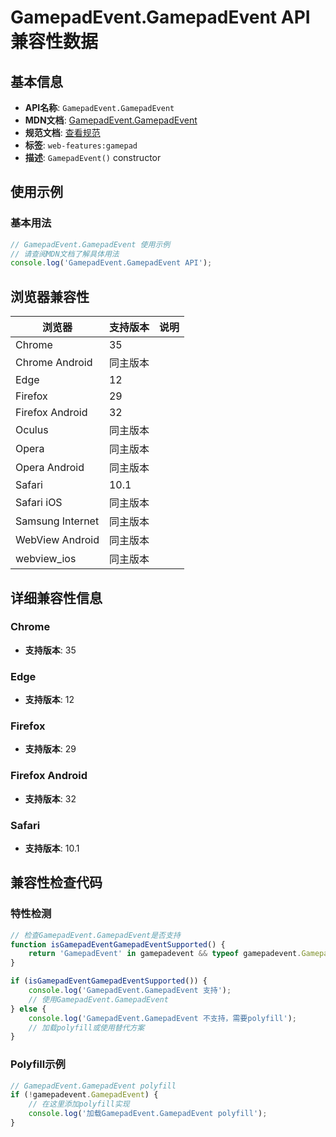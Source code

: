 # GamepadEvent.GamepadEvent API 兼容性数据

## 基本信息

- **API名称**: `GamepadEvent.GamepadEvent`
- **MDN文档**: [GamepadEvent.GamepadEvent](https://developer.mozilla.org/docs/Web/API/GamepadEvent/GamepadEvent)
- **规范文档**: [查看规范](https://w3c.github.io/gamepad/#dom-gamepadevent-constructor)
- **标签**: `web-features:gamepad`
- **描述**: `GamepadEvent()` constructor

## 使用示例

### 基本用法

```javascript
// GamepadEvent.GamepadEvent 使用示例
// 请查阅MDN文档了解具体用法
console.log('GamepadEvent.GamepadEvent API');
```

## 浏览器兼容性

| 浏览器 | 支持版本 | 说明 |
|--------|----------|------|
| Chrome | 35 |  |
| Chrome Android | 同主版本 |  |
| Edge | 12 |  |
| Firefox | 29 |  |
| Firefox Android | 32 |  |
| Oculus | 同主版本 |  |
| Opera | 同主版本 |  |
| Opera Android | 同主版本 |  |
| Safari | 10.1 |  |
| Safari iOS | 同主版本 |  |
| Samsung Internet | 同主版本 |  |
| WebView Android | 同主版本 |  |
| webview_ios | 同主版本 |  |

## 详细兼容性信息

### Chrome

- **支持版本**: 35

### Edge

- **支持版本**: 12

### Firefox

- **支持版本**: 29

### Firefox Android

- **支持版本**: 32

### Safari

- **支持版本**: 10.1

## 兼容性检查代码

### 特性检测

```javascript
// 检查GamepadEvent.GamepadEvent是否支持
function isGamepadEventGamepadEventSupported() {
    return 'GamepadEvent' in gamepadevent && typeof gamepadevent.GamepadEvent === 'function';
}

if (isGamepadEventGamepadEventSupported()) {
    console.log('GamepadEvent.GamepadEvent 支持');
    // 使用GamepadEvent.GamepadEvent
} else {
    console.log('GamepadEvent.GamepadEvent 不支持，需要polyfill');
    // 加载polyfill或使用替代方案
}
```

### Polyfill示例

```javascript
// GamepadEvent.GamepadEvent polyfill
if (!gamepadevent.GamepadEvent) {
    // 在这里添加polyfill实现
    console.log('加载GamepadEvent.GamepadEvent polyfill');
}
```

